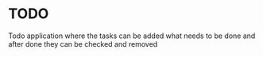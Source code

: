 # TODO
Todo application where the tasks can be added what needs to be done and after done they can be checked and removed 
